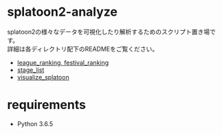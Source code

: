 splatoon2-analyze
====

splatoon2の様々なデータを可視化したり解析するためのスクリプト置き場です。  
詳細は各ディレクトリ配下のREADMEをご覧ください。

* [league_ranking, festival_ranking](./collect_splatoon_data/README.md)  
* [stage_list](./stage_list/README.md)
* [visualize_splatoon](./visualize_splatoon/README.md)

# requirements

* Python 3.6.5

